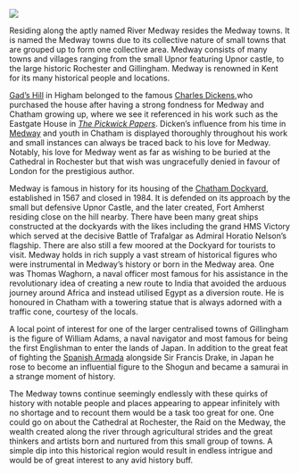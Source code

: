 <a href="https://www.kent-maps.online"><img src="https://www.kent-maps.online/juncture/ve-button.png"></a>
<param ve-config title="The Medway Towns" author="Keenan Chalmers" layout="vtl" 
banner="https://stor.artstor.org/stor/6789bfa9-db1a-4454-8b8b-0e11233bf2de">

<param ve-entity eid="Q797782" aliases="Medway">

Residing along the aptly named River Medway resides the Medway towns. It is named the Medway towns due to its collective nature of small towns that are grouped up to form one collective area. Medway consists of many towns and villages ranging from the small Upnor featuring Upnor castle, to the large historic Rochester and Gillingham. Medway is renowned in Kent for its many historical people and locations. 
<param ve-image url="https://stor.artstor.org/stor/aec571ab-3301-4b9c-8828-3972d2760b42" label="River Medway"> 

[Gad’s Hill](/dickens/dickens-gads-hill/) in Higham belonged to the famous [Charles Dickens](/dickens),who purchased the house after having a strong fondness for Medway and Chatham growing up, where we see it referenced in his work such as the Eastgate House in [_The Pickwick Papers_](/dickens/pickwick-papers). Dicken’s influence from his time in [Medway](/dickens/dickens-medway) and youth in Chatham is displayed thoroughly throughout his work and small instances can always be traced back to his love for Medway. Notably, his love for Medway went as far as wishing to be buried at the Cathedral in Rochester but that wish was ungracefully denied in favour of London for the prestigious author.
<param ve-image url="https://upload.wikimedia.org/wikipedia/commons/6/60/Engraving_of_Dickens_at_Gad%27s_Hill%2C_Samuel_Hollyer.png" label="Engraving of Charles Dickens in His Gad's Hill Study" attribution="Samuel Hollyer, Public domain, via Wikimedia Commons"> 

Medway is famous in history for its housing of the [Chatham Dockyard](/19c/19c-chatham-dockyard), established in 1567 and closed in 1984. It is defended on its approach by the small but defensive Upnor Castle, and the later created, Fort Amherst residing close on the hill nearby. There have been many great ships constructed at the dockyards with the likes including the grand HMS Victory which served at the decisive Battle of Trafalgar as Admiral Horatio Nelson’s flagship. There are also still a few moored at the Dockyard for tourists to visit. Medway holds in rich supply a vast stream of historical figures who were instrumental in Medway’s history or born in the Medway area. One was Thomas Waghorn, a naval officer most famous for his assistance in the revolutionary idea of creating a new route to India that avoided the arduous journey around Africa and instead utilised Egypt as a diversion route. He is honoured in Chatham with a towering statue that is always adorned with a traffic cone, courtesy of the locals.
<param ve-image url="https://upload.wikimedia.org/wikipedia/commons/7/7a/Chatham_Dockyard%2C_HMS_Gannet_-_geograph.org.uk_-_3470474.jpg" label="Chatham Dockyard, HMS Gannet" attribution="Chatham Dockyard, HMS Gannet by David Dixon, CC BY-SA 2.0 <https://creativecommons.org/licenses/by-sa/2.0>, via Wikimedia Commons"> 

A local point of interest for one of the larger centralised towns of Gillingham is the figure of William Adams, a naval navigator and most famous for being the first Englishman to enter the lands of Japan. In addition to the great feat of fighting the [Spanish Armada](/16c/16c-spanish-armada) alongside Sir Francis Drake, in Japan he rose to become an influential figure to the Shogun and became a samurai in a strange moment of history. 
<param ve-image url="https://upload.wikimedia.org/wikipedia/commons/5/53/William-Adams-with-Daimyo-and-Attendants.png" label="William Adams with Daimyo and Attendants" attribution="Dalton, W. / (Dalton, William), Public domain, via Wikimedia Commons"> 

The Medway towns continue seemingly endlessly with these quirks of history with notable people and places appearing to appear infinitely with no shortage and to recount them would be a task too great for one. One could go on about the Cathedral at Rochester, the Raid on the Medway, the wealth created along the river through agricultural strides and the great thinkers and artists born and nurtured from this small group of towns. A simple dip into this historical region would result in endless intrigue and would be of great interest to any avid history buff.
<param ve-image url="https://stor.artstor.org/stor/116ac0ce-f6dc-4b49-9bdb-76bbb0dd2ab7" label="Thomas Waghorn Statue">
